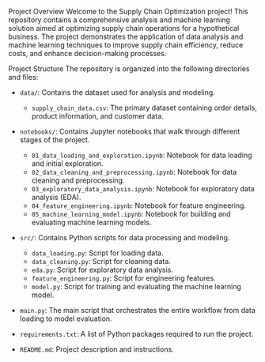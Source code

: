 Project Overview
Welcome to the Supply Chain Optimization project! This repository contains a comprehensive analysis and machine learning solution aimed at optimizing supply chain operations for a hypothetical business. The project demonstrates the application of data analysis and machine learning techniques to improve supply chain efficiency, reduce costs, and enhance decision-making processes.


Project Structure
The repository is organized into the following directories and files:

- `data/`: Contains the dataset used for analysis and modeling.
  - `supply_chain_data.csv`: The primary dataset containing order details, product information, and customer data.

- `notebooks/`: Contains Jupyter notebooks that walk through different stages of the project.
  - `01_data_loading_and_exploration.ipynb`: Notebook for data loading and initial exploration.
  - `02_data_cleaning_and_preprocessing.ipynb`: Notebook for data cleaning and preprocessing.
  - `03_exploratory_data_analysis.ipynb`: Notebook for exploratory data analysis (EDA).
  - `04_feature_engineering.ipynb`: Notebook for feature engineering.
  - `05_machine_learning_model.ipynb`: Notebook for building and evaluating machine learning models.

- `src/`: Contains Python scripts for data processing and modeling.
  - `data_loading.py`: Script for loading data.
  - `data_cleaning.py`: Script for cleaning data.
  - `eda.py`: Script for exploratory data analysis.
  - `feature_engineering.py`: Script for engineering features.
  - `model.py`: Script for training and evaluating the machine learning model.

- `main.py`: The main script that orchestrates the entire workflow from data loading to model evaluation.

- `requirements.txt`: A list of Python packages required to run the project.

- `README.md`: Project description and instructions.
